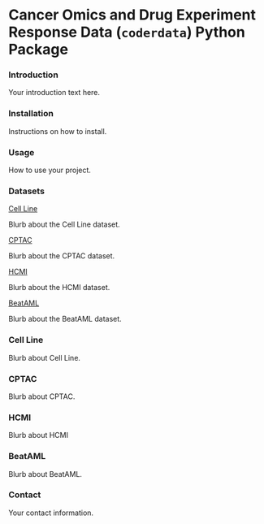 <link rel="stylesheet" href="style.css">

# Cancer Omics and Drug Experiment Response Data (`coderdata`) Python Package

### Introduction
Your introduction text here.

### Installation
Instructions on how to install.

### Usage
How to use your project.

### Datasets

<div class="dataset-section">

<a href="#cell-line" class="dataset-link">Cell Line</a>
<div class="dataset-blurb">
    <p>Blurb about the Cell Line dataset.</p>
</div>

<a href="#cptac" class="dataset-link">CPTAC</a>
<div class="dataset-blurb">
    <p>Blurb about the CPTAC dataset.</p>
</div>

<a href="#hcmi" class="dataset-link">HCMI</a>
<div class="dataset-blurb">
    <p>Blurb about the HCMI dataset.</p>
</div>

<a href="#beataml" class="dataset-link">BeatAML</a>
<div class="dataset-blurb">
    <p>Blurb about the BeatAML dataset.</p>
</div>

</div>


### Cell Line
Blurb about Cell Line.

### CPTAC
Blurb about CPTAC.

### HCMI
Blurb about HCMI

### BeatAML
Blurb about BeatAML.

### Contact
Your contact information.
